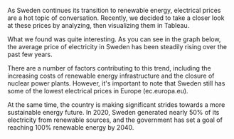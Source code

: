 As Sweden continues its transition to renewable energy, electrical prices are a hot topic of conversation. Recently, we decided to take a closer look at these prices by analyzing, then visualizing them in Tableau.

What we found was quite interesting. As you can see in the graph below, the average price of electricity in Sweden has been steadily rising over the past few years.

There are a number of factors contributing to this trend, including the increasing costs of renewable energy infrastructure and the closure of nuclear power plants. However, it's important to note that Sweden still has some of the lowest electrical prices in Europe (ec.europa.eu).

At the same time, the country is making significant strides towards a more sustainable energy future. In 2020, Sweden generated nearly 50% of its electricity from renewable sources, and the government has set a goal of reaching 100% renewable energy by 2040.